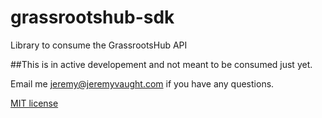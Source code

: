 grassrootshub-sdk
=================

Library to consume the GrassrootsHub API

##This is in active developement and not meant to be consumed just yet.

Email me jeremy@jeremyvaught.com if you have any questions.

[MIT license](http://mit-license.org)
